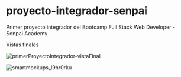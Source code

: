 # proyecto-integrador-senpai
Primer proyecto integrador del Bootcamp Full Stack Web Developer - Senpai Academy 

Vistas finales

![primerProyectoIntegrador-vistaFinal](https://user-images.githubusercontent.com/87783719/197082435-dd91548f-f0e3-4b9f-8afe-de0802b5baf3.png)

![smartmockups_l9hr0rku](https://user-images.githubusercontent.com/87783719/197084208-f87be4a0-813a-4d8b-a927-771d02b2181b.png)
